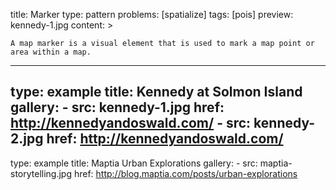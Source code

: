 title: Marker
type: pattern
problems: [spatialize]
tags: [pois]
preview: kennedy-1.jpg
content: >
    
    A map marker is a visual element that is used to mark a map point or area within a map.
    
---
type: example
title: Kennedy at Solmon Island
gallery:
    - src: kennedy-1.jpg
      href: http://kennedyandoswald.com/
    - src: kennedy-2.jpg
      href: http://kennedyandoswald.com/
---
type: example
title: Maptia Urban Explorations
gallery:
    - src: maptia-storytelling.jpg
      href: http://blog.maptia.com/posts/urban-explorations 